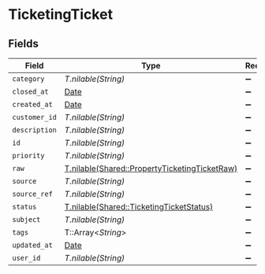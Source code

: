 # TicketingTicket


## Fields

| Field                                                                                              | Type                                                                                               | Required                                                                                           | Description                                                                                        |
| -------------------------------------------------------------------------------------------------- | -------------------------------------------------------------------------------------------------- | -------------------------------------------------------------------------------------------------- | -------------------------------------------------------------------------------------------------- |
| `category`                                                                                         | *T.nilable(String)*                                                                                | :heavy_minus_sign:                                                                                 | N/A                                                                                                |
| `closed_at`                                                                                        | [Date](https://ruby-doc.org/stdlib-2.6.1/libdoc/date/rdoc/Date.html)                               | :heavy_minus_sign:                                                                                 | N/A                                                                                                |
| `created_at`                                                                                       | [Date](https://ruby-doc.org/stdlib-2.6.1/libdoc/date/rdoc/Date.html)                               | :heavy_minus_sign:                                                                                 | N/A                                                                                                |
| `customer_id`                                                                                      | *T.nilable(String)*                                                                                | :heavy_minus_sign:                                                                                 | N/A                                                                                                |
| `description`                                                                                      | *T.nilable(String)*                                                                                | :heavy_minus_sign:                                                                                 | N/A                                                                                                |
| `id`                                                                                               | *T.nilable(String)*                                                                                | :heavy_minus_sign:                                                                                 | N/A                                                                                                |
| `priority`                                                                                         | *T.nilable(String)*                                                                                | :heavy_minus_sign:                                                                                 | N/A                                                                                                |
| `raw`                                                                                              | [T.nilable(Shared::PropertyTicketingTicketRaw)](../../models/shared/propertyticketingticketraw.md) | :heavy_minus_sign:                                                                                 | N/A                                                                                                |
| `source`                                                                                           | *T.nilable(String)*                                                                                | :heavy_minus_sign:                                                                                 | N/A                                                                                                |
| `source_ref`                                                                                       | *T.nilable(String)*                                                                                | :heavy_minus_sign:                                                                                 | N/A                                                                                                |
| `status`                                                                                           | [T.nilable(Shared::TicketingTicketStatus)](../../models/shared/ticketingticketstatus.md)           | :heavy_minus_sign:                                                                                 | N/A                                                                                                |
| `subject`                                                                                          | *T.nilable(String)*                                                                                | :heavy_minus_sign:                                                                                 | N/A                                                                                                |
| `tags`                                                                                             | T::Array<*String*>                                                                                 | :heavy_minus_sign:                                                                                 | N/A                                                                                                |
| `updated_at`                                                                                       | [Date](https://ruby-doc.org/stdlib-2.6.1/libdoc/date/rdoc/Date.html)                               | :heavy_minus_sign:                                                                                 | N/A                                                                                                |
| `user_id`                                                                                          | *T.nilable(String)*                                                                                | :heavy_minus_sign:                                                                                 | N/A                                                                                                |